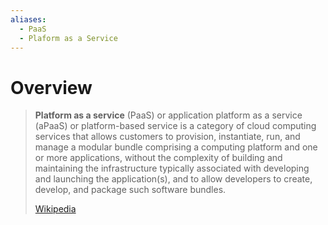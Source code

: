 ```yaml
---
aliases:
  - PaaS
  - Plaform as a Service
---
```

# Overview
> **Platform as a service** (PaaS) or application platform as a service (aPaaS) or platform-based service is a category of cloud computing services that allows customers to provision, instantiate, run, and manage a modular bundle comprising a computing platform and one or more applications, without the complexity of building and maintaining the infrastructure typically associated with developing and launching the application(s), and to allow developers to create, develop, and package such software bundles.
>
> [Wikipedia](https://en.wikipedia.org/wiki/Platform%20as%20a%20service)